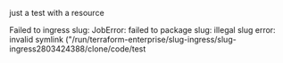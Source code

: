 just a test with a resource


Failed to ingress slug: JobError: failed to package slug: illegal slug error: invalid symlink ("/run/terraform-enterprise/slug-ingress/slug-ingress2803424388/clone/code/test